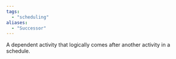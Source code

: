 ```yaml
---
tags:
  - "scheduling"
aliases:
  - "Successor"
---
```

A dependent activity that logically comes after another activity in a schedule.